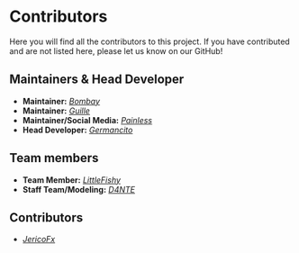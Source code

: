 # Contributors
Here you will find all the contributors to this project. If you have contributed and are not listed here, please let us know on our GitHub!

## Maintainers & Head Developer
- **Maintainer:** [*Bombay*](https://github.com/BombayV)
- **Maintainer:** [*Guille*](https://github.com/guillerp8)
- **Maintainer/Social Media:** [*Painless*](https://github.com/Pa1nless)
- **Head Developer:** [*Germancito*](https://github.com/Germancitoz)

## Team members
- **Team Member:** [*LittleFishy*](https://github.com/LittleFishyy)
- **Staff Team/Modeling:** [*D4NTE*](https://github.com/D4NTE-4LEX)

## Contributors
- [*JericoFx*](https://github.com/JericoFX)